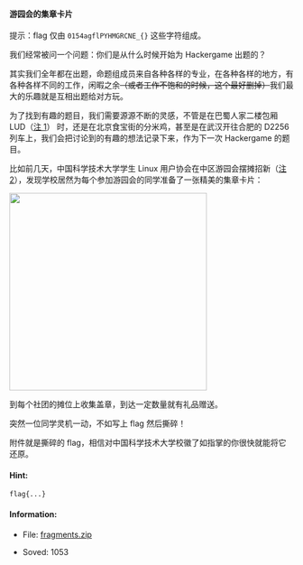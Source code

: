 #### 游园会的集章卡片  


提示：flag 仅由 `0154agflPYHMGRCNE_{}` 这些字符组成。

我们经常被问一个问题：你们是从什么时候开始为 Hackergame 出题的？

其实我们全年都在出题，命题组成员来自各种各样的专业，在各种各样的地方，有各种各样不同的工作，闲暇之余~~（或者工作不饱和的时候，这个最好删掉）~~我们最大的乐趣就是互相出题给对方玩。

为了找到有趣的题目，我们需要源源不断的灵感，不管是在巴蜀人家二楼包厢 LUD（[注 1](https://lug.ustc.edu.cn/wiki/lug/events/start?s[]=lud)） 时，还是在北京食宝街的分米鸡，甚至是在武汉开往合肥的 D2256 列车上，我们会把讨论到的有趣的想法记录下来，作为下一次 Hackergame 的题目。

比如前几天，中国科学技术大学学生 Linux 用户协会在中区游园会摆摊招新（[注 2](https://lug.ustc.edu.cn/wiki/lug/contribute)），发现学校居然为每个参加游园会的同学准备了一张精美的集章卡片：

<img src="/file/e7c9fd503e3a4d3c1eb3db8907d91a200b39558fa492df294ccc1c3cc25ffd99/card.png" width="350px" />

到每个社团的摊位上收集盖章，到达一定数量就有礼品赠送。

突然一位同学灵机一动，不如写上 flag 然后撕碎！

附件就是撕碎的 flag，相信对中国科学技术大学校徽了如指掌的你很快就能将它还原。
  
#### Hint:  

``` 
flag{...}  
``` 
#### Information:  

* File: [fragments.zip](files/fragments.zip)  

* Soved: 1053  

